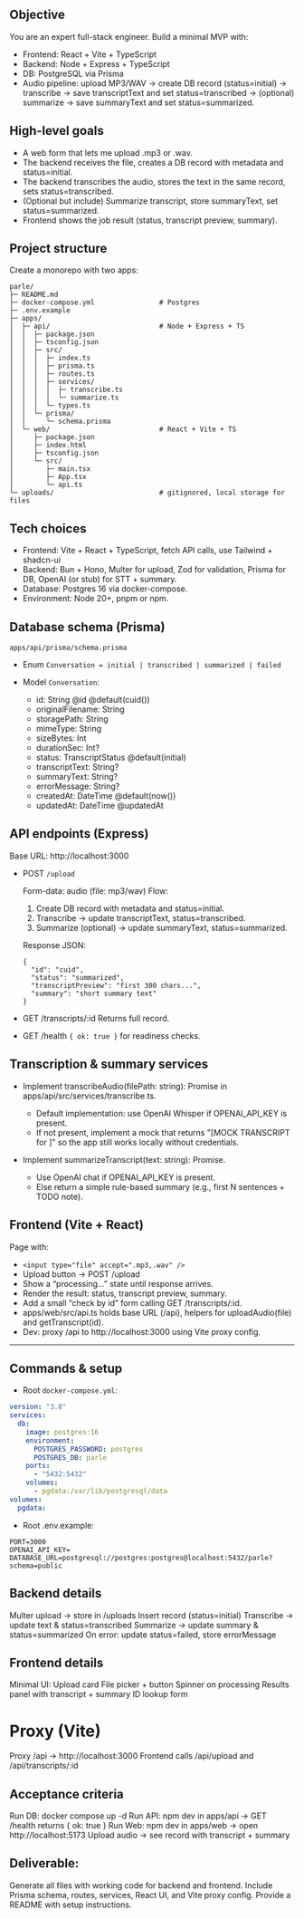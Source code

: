 ## Objective

You are an expert full-stack engineer. Build a minimal MVP with:

- Frontend: React + Vite + TypeScript
- Backend: Node + Express + TypeScript
- DB: PostgreSQL via Prisma
- Audio pipeline: upload MP3/WAV → create DB record (status=initial) → transcribe → save transcriptText and set status=transcribed → (optional) summarize → save summaryText and set status=summarized.

## High-level goals

- A web form that lets me upload .mp3 or .wav.
- The backend receives the file, creates a DB record with metadata and status=initial.
- The backend transcribes the audio, stores the text in the same record, sets status=transcribed.
- (Optional but include) Summarize transcript, store summaryText, set status=summarized.
- Frontend shows the job result (status, transcript preview, summary).

## Project structure

Create a monorepo with two apps:

```
parle/
├─ README.md
├─ docker-compose.yml                # Postgres
├─ .env.example
├─ apps/
│  ├─ api/                           # Node + Express + TS
│  │  ├─ package.json
│  │  ├─ tsconfig.json
│  │  ├─ src/
│  │  │  ├─ index.ts
│  │  │  ├─ prisma.ts
│  │  │  ├─ routes.ts
│  │  │  ├─ services/
│  │  │  │  ├─ transcribe.ts
│  │  │  │  └─ summarize.ts
│  │  │  └─ types.ts
│  │  └─ prisma/
│  │     └─ schema.prisma
│  └─ web/                           # React + Vite + TS
│     ├─ package.json
│     ├─ index.html
│     ├─ tsconfig.json
│     └─ src/
│        ├─ main.tsx
│        ├─ App.tsx
│        └─ api.ts
└─ uploads/                          # gitignored, local storage for files
```

## Tech choices

- Frontend: Vite + React + TypeScript, fetch API calls, use Tailwind + shadcn-ui
- Backend: Bun + Hono, Multer for upload, Zod for validation, Prisma for DB, OpenAI (or stub) for STT + summary.
- Database: Postgres 16 via docker-compose.
- Environment: Node 20+, pnpm or npm.

## Database schema (Prisma)

`apps/api/prisma/schema.prisma`

- Enum `Conversation = initial | transcribed | summarized | failed`

- Model `Conversation`:

  - id: String @id @default(cuid())
  - originalFilename: String
  - storagePath: String
  - mimeType: String
  - sizeBytes: Int
  - durationSec: Int?
  - status: TranscriptStatus @default(initial)
  - transcriptText: String?
  - summaryText: String?
  - errorMessage: String?
  - createdAt: DateTime @default(now())
  - updatedAt: DateTime @updatedAt

## API endpoints (Express)

Base URL: http://localhost:3000

- POST `/upload`

  Form-data: audio (file: mp3/wav)
  Flow:

  1. Create DB record with metadata and status=initial.
  2. Transcribe → update transcriptText, status=transcribed.
  3. Summarize (optional) → update summaryText, status=summarized.

  Response JSON:

  ```
  {
    "id": "cuid",
    "status": "summarized",
    "transcriptPreview": "first 300 chars...",
    "summary": "short summary text"
  }
  ```

- GET /transcripts/:id
  Returns full record.

- GET /health
  `{ ok: true }` for readiness checks.

## Transcription & summary services

- Implement transcribeAudio(filePath: string): Promise<string> in apps/api/src/services/transcribe.ts.

  - Default implementation: use OpenAI Whisper if OPENAI_API_KEY is present.
  - If not present, implement a mock that returns "[MOCK TRANSCRIPT for <filename>]" so the app still works locally without credentials.

- Implement summarizeTranscript(text: string): Promise<string>.

  - Use OpenAI chat if OPENAI_API_KEY is present.
  - Else return a simple rule-based summary (e.g., first N sentences + TODO note).

## Frontend (Vite + React)

Page with:

- `<input type="file" accept=".mp3,.wav" />`
- Upload button → POST /upload
- Show a “processing…” state until response arrives.
- Render the result: status, transcript preview, summary.
- Add a small “check by id” form calling GET /transcripts/:id.
- apps/web/src/api.ts holds base URL (/api), helpers for uploadAudio(file) and getTranscript(id).
- Dev: proxy /api to http://localhost:3000 using Vite proxy config.

---

## Commands & setup

- Root `docker-compose.yml`:

```yaml
version: "3.8"
services:
  db:
    image: postgres:16
    environment:
      POSTGRES_PASSWORD: postgres
      POSTGRES_DB: parle
    ports:
      - "5432:5432"
    volumes:
      - pgdata:/var/lib/postgresql/data
volumes:
  pgdata:
```

- Root .env.example:

```
PORT=3000
OPENAI_API_KEY=
DATABASE_URL=postgresql://postgres:postgres@localhost:5432/parle?schema=public
```

## Backend details

Multer upload → store in /uploads
Insert record (status=initial)
Transcribe → update text & status=transcribed
Summarize → update summary & status=summarized
On error: update status=failed, store errorMessage

## Frontend details

Minimal UI:
Upload card
File picker + button
Spinner on processing
Results panel with transcript + summary
ID lookup form

# Proxy (Vite)

Proxy /api → http://localhost:3000
Frontend calls /api/upload and /api/transcripts/:id

## Acceptance criteria

Run DB: docker compose up -d
Run API: npm dev in apps/api → GET /health returns { ok: true }
Run Web: npm dev in apps/web → open http://localhost:5173
Upload audio → see record with transcript + summary

## Deliverable:

Generate all files with working code for backend and frontend. Include Prisma schema, routes, services, React UI, and Vite proxy config. Provide a README with setup instructions.
